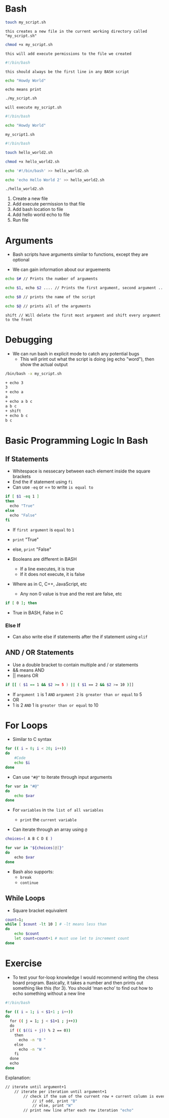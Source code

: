 # Bash

```bash
touch my_script.sh
```

`this creates a new file in the current working directory called "my_script.sh"`

```bash
chmod +x my_script.sh
```

`this will add execute permissions to the file we created`

```bash
#!/bin/bash
```

`this should always be the first line in any BASH script`

```bash
echo "Howdy World"
```

`echo means print`

```bash
./my_script.sh
```

`will execute my_script.sh`

```bash 
#!/bin/bash

echo "Howdy World"
```

`my_script1.sh`

```bash
#!/bin/bash

touch hello_world2.sh

chmod +x hello_world2.sh

echo '#!/bin/bash' >> hello_world2.sh

echo 'echo Hello World 2' >> hello_world2.sh

./hello_world2.sh
```

1. Create a new file
2. Add execute permission to that file
3. Add bash location to file
4. Add hello world echo to file
5. Run file


# Arguments
- Bash scripts have arguments similar to functions, except they are optional

- We can gain information about our arguements

```bash
echo $# // Prints the number of arguments
```

```bash
echo $1, echo $2 .... // Prints the first argument, second argument ....
```

```bash
echo $0 // prints the name of the script
```

```bash
echo $@ // prints all of the arguments
```

```
shift // Will delete the first most argument and shift every argument to the front
```

# Debugging

- We can run bash in explicit mode to catch any potential bugs
	- This will print out what the script is doing (eg echo "word"), then show the actual output

```bash
/bin/bash -x my_script.sh
```

```bash
+ echo 3
3
+ echo a
a
+ echo a b c
a b c
+ shift
+ echo b c
b c
```

# Basic Programming Logic In Bash

## If Statements

- Whitespace is nessecary between each element inside the square brackets
- End the if statement using `fi`
- Can use `-eq` or == to write `is equal to`

```bash
if [ $1 -eq 1 ]
then
  echo "True"
else
  echo "False"
fi
```

- If `first argument` is `equal` to `1`
- `print` "True"
- else, `print` "False"

- Booleans are different in BASH
	- If a line executes, it is true
	- If it does not execute, it is false
- Where as in C, C++, JavaScript, etc
	- Any non 0 value is true and the rest are false, etc

```bash
if [ 0 ]; then
```

- True in BASH, False in C

### Else If
- Can also write else if statements after the if statement using `elif`

## AND / OR Statements

- Use a double bracket to contain multiple and / or statements
- && means AND
- || means OR

```bash
if [[ ( $1 == 1 && $2 >= 5 ) || ( $1 == 2 && $2 >= 10 )]]
```

- If `argument 1` is 1 `AND` `argument 2` is` greater than or equal` to 5
- OR
- 1 is 2 `AND` 1 is `greater than or equal` to 10

# For Loops

- Similar to C syntax

```bash
for (( i = 0; i < 20; i++))
do
	#Code
	echo $i
done
```

- Can use `"#@"` to iterate through input arguments

```bash
for var in "#@"
do
	echo $var
done
```

- For `variables` in `the list of all variables`
	- `print` the `current variable`

- Can iterate through an array using `@`

```bash
choices=( A B C D E )

for var in "${choices[@]}"
do
    echo $var
done
```

- Bash also supports:
	- `break`
	- `continue`

## While Loops

- Square bracket equivalent

```bash
count=1;
while [ $count -lt 10 ] # -lt means less than 
do
	echo $count
	let count=count+1 # must use let to increment count
done
```

# Exercise

- To test your for-loop knowledge I would recommend writing the chess board program. Basically, it takes a number and then prints out something like this (for 3). You should ‘man echo’ to find out how to echo something without a new line

```bash
#!/bin/bash

for (( i = 1; i < $1+1 ; i++)) 
do
  for (( j = 1; j < $1+1 ; j++)) 
  do
  if (( $((i + j)) % 2 == 0))
    then
      echo -n "B "
    else
      echo -n "W "
    fi
  done
  echo
done
```

Explanation:
```bash
// iterate until argument+1
	// iterate per iteration until argument+1
		// check if the sum of the current row + current column is even / odd
			// if odd, print "B"
			// else, print "W"
		// print new line after each row iteration "echo"
```

